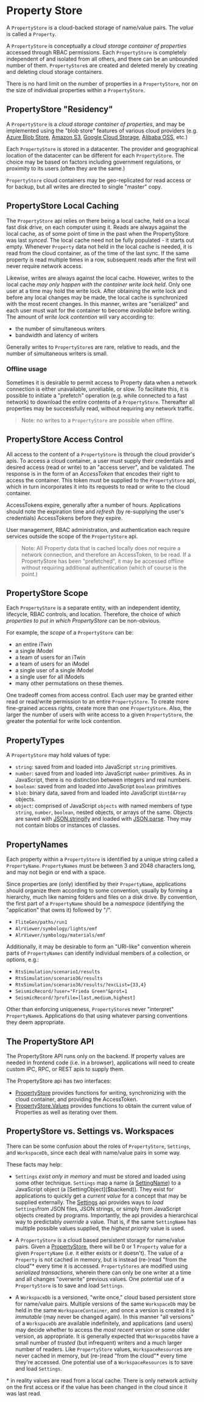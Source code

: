 # Property Store

A `PropertyStore` is a cloud-backed storage of name/value pairs. The *value* is called a `Property`.

A `PropertyStore` is conceptually a *cloud storage container of properties* accessed through RBAC permissions. Each `PropertyStore` is completely independent of and isolated from all others, and there can be an unbounded number of them. `PropertyStore`s are created and deleted merely by creating and deleting cloud storage containers.

There is no hard limit on the number of properties in a `PropertyStore`, nor on the size of individual properties within a `PropertyStore`.

## PropertyStore "Residency"

A `PropertyStore` is a *cloud storage container of properties*, and may be implemented using the "blob store" features of various cloud providers (e.g. [Azure Blob Store](https://azure.microsoft.com/en-us/services/storage/blobs/), [Amazon S3](https://aws.amazon.com/s3/), [Google Cloud Storage](https://cloud.google.com/storage), [Alibaba OSS](https://www.alibabacloud.com/product/object-storage-service), etc.)

Each `PropertyStore` is stored in a datacenter. The provider and geographical location of the datacenter can be different for each `PropertyStore`. The choice may be based on factors including government regulations, or proximity to its users (often they are the same.)

`PropertyStore` cloud containers may be geo-replicated for read access or for backup, but all writes are directed to single "master" copy.

## PropertyStore Local Caching

The `PropertyStore` api relies on there being a local cache, held on a local fast disk drive, on each computer using it. Reads are always against the local cache, as of some point of time in the past when the PropertyStore was last *synced*. The local cache need not be fully populated - it starts out empty. Whenever `Property` data not held in the local cache is needed, it is read from the cloud container, as of the time of the last sync. If the same property is read multiple times in a row, subsequent reads after the first will never require network access.

Likewise, writes are always against the local cache. However, writes to the local cache *may only happen with the container write lock held*. Only one user at a time may hold the write lock. After obtaining the write lock and before any local changes may be made, the local cache is synchronized with the most recent changes. In this manner, writes are "serialized" and each user must wait for the container to become *available* before writing. The amount of *write lock contention* will vary according to:

- the number of simultaneous writers
- bandwidth and latency of writers

Generally writes to `PropertyStore`s are rare, relative to reads, and the number of simultaneous writers is small.

### Offline usage

Sometimes it is desirable to permit access to Property data when a network connection is either unavailable, unreliable, or slow. To facilitate this, it is possible to initiate a "prefetch" operation (e.g. while connected to a fast network) to download the entire contents of a `PropertyStore`. Thereafter all properties may be successfully read, without requiring any network traffic.

> Note: no writes to a `PropertyStore` are possible when offline.

## PropertyStore Access Control

All access to the content of a `PropertyStore` is through the cloud provider's apis. To access a cloud container, a user must supply their credentials and desired access (read or write) to an "access server", and be validated. The response is in the form of an *AccessToken* that encodes their right to access the container. This token must be supplied to the `PropertyStore` api, which in turn incorporates it into its requests to read or write to the cloud container.

AccessTokens expire, generally after a number of hours. Applications should note the expiration time and *refresh* (by re-supplying the user's credentials) AccessTokens before they expire.

User management, RBAC administration, and authentication each require services outside the scope of the `PropertyStore` api.

> Note: All Property data that is cached locally does *not* require a network connection, and therefore an AccessToken, to be read. If a PropertyStore has been "prefetched", it may be accessed offline without requiring additional authentication (which of course is the point.)

## PropertyStore Scope

Each `PropertyStore` is a separate entity, with an independent identity, lifecycle, RBAC controls, and location. Therefore, the choice of *which properties to put in which PropertyStore* can be non-obvious.

For example, the *scope* of a `PropertyStore` can be:

- an entire iTwin
- a single iModel
- a team of users for an iTwin
- a team of users for an iModel
- a single user of a single iModel
- a single user for all iModels
- many other permutations on these themes.

One tradeoff comes from access control. Each user may be granted either read or read/write permission to an entire `PropertyStore`. To create more fine-grained access rights, create more than one `PropertyStore`. Also, the larger the number of users with write access to a given `PropertyStore`, the greater the potential for write lock contention.

## PropertyTypes

A `PropertyStore` may hold values of type:

- `string`: saved from and loaded into JavaScript `string` primitives.
- `number`:  saved from and loaded into JavaScript `number` primitives. As in JavaScript, there is no distinction between integers and real numbers.
- `boolean`:  saved from and loaded into JavaScript `boolean` primitives
- `blob`: binary data, saved from and loaded into JavaScript `Uint8Array` objects.
- `object`: comprised of JavaScript `objects` with named members of type `string`, `number`, `boolean`, nested objects, or arrays of the same. Objects are saved with [JSON.stringify](https://developer.mozilla.org/en-US/docs/Web/JavaScript/Reference/Global_Objects/JSON/stringify) and loaded with [JSON.parse](https://developer.mozilla.org/en-US/docs/Web/JavaScript/Reference/Global_Objects/JSON/parse). They may not contain blobs or instances of classes.

## PropertyNames

Each property within a `PropertyStore` is identified by a unique string called a `PropertyName`. `PropertyNames` must be between 3 and 2048 characters long, and may not begin or end with a space.

Since properties are (only) identified by their `PropertyName`, applications should organize them according to some convention, usually by forming a hierarchy, much like naming folders and files on a disk drive. By convention, the first part of a `PropertyName` should be a *namespace* (identifying the "application" that owns it) followed by "/".

- `FliteGen/paths/run1`
- `AlrViewer/symbology/lights/emf`
- `AlrViewer/symbology/materials/emf`

Additionally, it may be desirable to form an "URI-like" convention wherein parts of `PropertyNames` can identify individual members of a collection, or options, e.g.:

- `RtsSimulation/scenario1/results`
- `RtsSimulation/scenario36/results`
- `RtsSimulation/scenario36/results/?excList={33,4}`
- `SeismicRecord/?user="Frieda Green"&prot=1`
- `SeismicRecord/?profile=[last,medium,highest]`

Other than enforcing uniqueness, `PropertyStore`s never "interpret" `PropertyName`s. Applications do that using whatever parsing conventions they deem appropriate.

## The PropertyStore API

The PropertyStore API runs only on the backend. If property values are needed in frontend code (i.e. in a browser), applications will need to create custom IPC, RPC, or REST apis to supply them.

The PropertyStore api has two interfaces:

- [PropertyStore]($backend) provides functions for writing, synchronizing with the cloud container, and providing the AccessToken.
- [PropertyStore.Values]($backend) provides functions to obtain the current value of Properties as well as iterating over them.

## PropertyStore vs. Settings vs. Workspaces

There can be some confusion about the roles of `PropertyStore`, `Settings`, and `WorkspaceDb`, since each deal with name/value pairs in some way.

These facts may help:

- `Settings` *exist only in memory* and must be stored and loaded using some other technique. `Settings` map a name (a [SettingName]($backend)) to a JavaScript object (a [SettingObject]($backend)). They exist for applications to quickly get a *current value* for a concept that may be supplied externally. The [Settings]($backend) api provides ways to *load* `Settings`from JSON files, JSON strings, or simply from JavaScript objects created by programs. Importantly, the api provides a hierarchical way to predictably *override* a value. That is, if the same `SettingName` has multiple possible values supplied, the *highest priority* value is used.

- A `PropertyStore` is a cloud based persistent storage for name/value pairs. Given a [PropertyStore]($backend), there will be 0 or 1 `Property` value for a given `PropertyName` (i.e. it either exists or it doesn't). The value of a `Property` is not cached in memory, but is instead (re-)read "from the cloud"\* every time it is accessed. `PropertyStores` are modified using *serialized transactions*, wherein there can only be one writer at a time and all changes "overwrite" previous values. One potential use of a `PropertyStore` is to save and load `Settings`.

- A `WorkspaceDb` is a versioned, "write once," cloud based persistent store for name/value pairs. Multiple versions of the same `WorkspaceDb` may be held in the same `WorkspaceContainer`, and once a version is created it is *immutable* (may never be changed again). In this manner "all versions" of a `WorkspaceDb` are available indefinitely, and applications (and users) may decide whether to access the *most recent* version or some older version, as appropriate. It is generally expected that `WorkspaceDb`s have a small number of *trusted* (but infrequent) writers and a much larger number of readers. Like `PropertyStore` values, `WorkspaceResource`s are never cached in memory, but (re-)read "from the cloud"\* every time they're accessed. One potential use of a `WorkspaceResources` is to save and load `Settings`.

\* in reality values are read from a local cache. There is only network activity on the first access or if the value has been changed in the cloud since it was last read.
